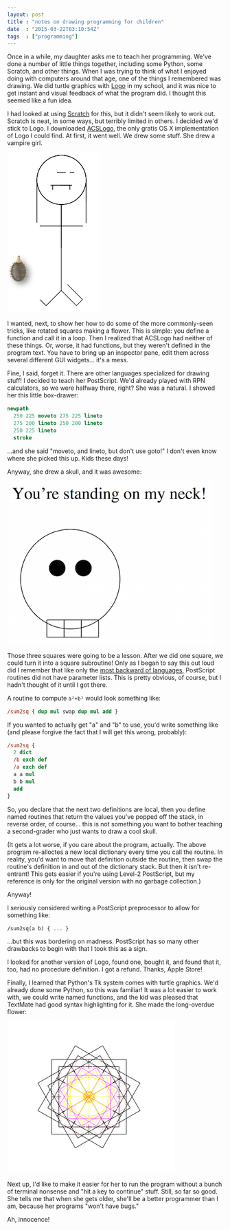 ```yaml
---
layout: post
title : "notes on drawing programming for children"
date  : "2015-03-22T03:10:54Z"
tags  : ["programming"]
---
```

Once in a while, my daughter asks me to teach her programming.  We've done a
number of little things together, including some Python, some Scratch, and
other things.  When I was trying to think of what I enjoyed doing with
computers around that age, one of the things I remembered was drawing.  We did
turtle graphics with
[Logo](http://en.wikipedia.org/wiki/Logo_%28programming_language%29) in my
school, and it was nice to get instant and visual feedback of what the program
did.  I thought this seemed like a fun idea.

I had looked at using [Scratch](http://scratch.mit.edu/) for this, but it
didn't seem likely to work out.  Scratch is neat, in some ways, but terribly
limited in others.  I decided we'd stick to Logo.  I downloaded
[ACSLogo](http://www.alancsmith.co.uk/logo/), the only gratis OS X
implementation of Logo I could find.  At first, it went well.  We drew some
stuff.  She drew a vampire girl.

![vampire girl](/assets/turtle-vampire.png)

I wanted, next, to show her how to do some of the more commonly-seen tricks,
like rotated squares making a flower.  This is simple: you define a function
and call it in a loop.  Then I realized that ACSLogo had neither of these
things.  Or, worse, it had functions, but they weren't defined in the program
text.  You have to bring up an inspector pane, edit them across several
different GUI widgets... it's a mess.

Fine, I said, forget it.  There are other languages specialized for drawing
stuff!  I decided to teach her PostScript.  We'd already played with RPN
calculators, so we were halfway there, right?  She was a natural.  I showed her
this little box-drawer:

```postscript
newpath
  250 225 moveto 275 225 lineto
  275 200 lineto 250 200 lineto
  250 225 lineto
  stroke
```

...and she said "moveto, and lineto, but don't use goto!"  I don't even know
where she picked this up.  Kids these days!

Anyway, she drew a skull, and it was awesome:

![skull](/assets/2015/03/ps-skull.png)

Those three squares were going to be a lesson.  After we did one square, we
could turn it into a square subroutine!  Only as I began to say this out loud
did I remember that like only the [most backward of
languages](http://www.perl.org/), PostScript routines did not have parameter
lists.  This is pretty obvious, of course, but I hadn't thought of it until I
got there.

A routine to compute `a²+b²` would look something like:

```postscript
/sum2sq { dup mul swap dup mul add }
```

If you wanted to actually get "a" and "b" to use, you'd write something like
(and please forgive the fact that I will get this wrong, probably):

```postscript
/sum2sq {
  2 dict
  /b exch def
  /a exch def
  a a mul
  b b mul
  add
}
```

So, you declare that the next two definitions are local, then you define named
routines that return the values you've popped off the stack, in reverse order,
of course... this is not something you want to bother teaching a second-grader
who just wants to draw a cool skull.

(It gets a lot worse, if you care about the program, actually.  The above
program re-alloctes a new local dictionary every time you call the routine.  In
reality, you'd want to move that definition outside the routine, then swap the
routine's definition in and out of the dictionary stack.  But then it isn't
re-entrant!  This gets easier if you're using Level-2 PostScript, but my
reference is only for the original version with no garbage collection.)

Anyway!

I seriously considered writing a PostScript preprocessor to allow for something
like:

```
/sum2sq(a b) { ... }
```

...but this was bordering on madness.  PostScript has so many other drawbacks
to begin with that I took this as a sign.

I looked for another version of Logo, found one, bought it, and found that it,
too, had no procedure definition.  I got a refund.  Thanks, Apple Store!

Finally, I learned that Python's Tk system comes with turtle graphics.  We'd
already done some Python, so this was familiar!  It was a lot easier to work
with, we could write named functions, and the kid was pleased that TextMate had
good syntax highlighting for it.  She made the long-overdue flower:

![turtle flower](/assets/turtle-flower.png)

Next up, I'd like to make it easier for her to run the program without a bunch
of terminal nonsense and "hit a key to continue" stuff.  Still, so far so good.
She tells me that when she gets older, she'll be a better programmer than I am,
because her programs "won't have bugs."

Ah, innocence!

